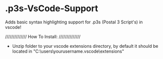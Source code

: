 # .p3s-VsCode-Support
Adds basic syntax highlighting support for .p3s (Postal 3 Script's) in vscode!

//////////////
How To Install:
//////////////

* Unzip folder to your vscode extensions directory, by default it should be located in "C:\users\yourusername\.vscode\extensions"



